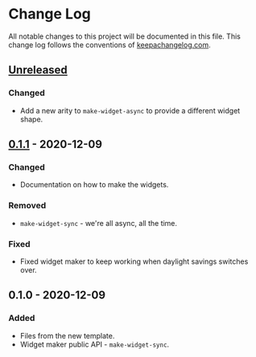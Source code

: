 # Change Log
All notable changes to this project will be documented in this file. This change log follows the conventions of [keepachangelog.com](http://keepachangelog.com/).

## [Unreleased]
### Changed
- Add a new arity to `make-widget-async` to provide a different widget shape.

## [0.1.1] - 2020-12-09
### Changed
- Documentation on how to make the widgets.

### Removed
- `make-widget-sync` - we're all async, all the time.

### Fixed
- Fixed widget maker to keep working when daylight savings switches over.

## 0.1.0 - 2020-12-09
### Added
- Files from the new template.
- Widget maker public API - `make-widget-sync`.

[Unreleased]: https://github.com/your-name/advent2020/compare/0.1.1...HEAD
[0.1.1]: https://github.com/your-name/advent2020/compare/0.1.0...0.1.1
